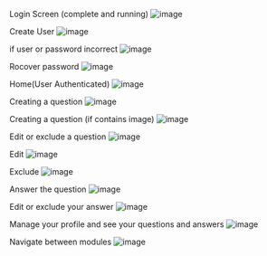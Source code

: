 Login Screen (complete and running)
![image](https://github.com/Antony-Lucas/Knowbi-FAQ-FrontEnd/assets/54651622/c73cb6f5-79ab-4b99-9aaa-bec696e935e0)

Create User
![image](https://github.com/Antony-Lucas/Knowbi-FAQ-FrontEnd/assets/54651622/b38f14e5-8e36-4801-b3c9-536195442ea1)

if user or password incorrect
![image](https://github.com/Antony-Lucas/Knowbi-FAQ-FrontEnd/assets/54651622/0e24b191-6c9d-4eb3-82b4-37b0d4207097)

Rocover password
![image](https://github.com/Antony-Lucas/Knowbi-FAQ-FrontEnd/assets/54651622/082b957b-a8be-4103-a669-327e8adc5851)

Home(User Authenticated)
![image](https://github.com/Antony-Lucas/Knowbi-FAQ-FrontEnd/assets/54651622/6f4345f5-0676-49bd-8616-9b77c581ae95)

Creating a question 
![image](https://github.com/Antony-Lucas/Knowbi-FAQ-FrontEnd/assets/54651622/fd7c2a6c-cf73-45cc-a17a-df3bb735958d)

Creating a question (if contains image)
![image](https://github.com/Antony-Lucas/Knowbi-FAQ-FrontEnd/assets/54651622/06081dfc-f8c5-4872-9560-f6f9ae118fb9)

Edit or exclude a question
![image](https://github.com/Antony-Lucas/Knowbi-FAQ-FrontEnd/assets/54651622/586a6cf9-8c4c-4f55-b1f4-158fec8933b1)

Edit
![image](https://github.com/Antony-Lucas/Knowbi-FAQ-FrontEnd/assets/54651622/ef630f72-885d-4252-bcb3-ea6b60dee752)

Exclude
![image](https://github.com/Antony-Lucas/Knowbi-FAQ-FrontEnd/assets/54651622/9ef2ff65-6240-429a-86f3-72b0ca8a9543)

Answer the question
![image](https://github.com/Antony-Lucas/Knowbi-FAQ-FrontEnd/assets/54651622/ca037af6-6c05-4504-ba90-742bd664c998)

Edit or exclude your answer
![image](https://github.com/Antony-Lucas/Knowbi-FAQ-FrontEnd/assets/54651622/e1359962-b663-428c-b70d-741e8bd589bb)

Manage your profile and see your questions and answers
![image](https://github.com/Antony-Lucas/Knowbi-FAQ-FrontEnd/assets/54651622/e2fe60df-5050-49d7-bd1f-831b828a7851)

Navigate between modules
![image](https://github.com/Antony-Lucas/Knowbi-FAQ-FrontEnd/assets/54651622/f431007f-9604-4c93-b845-862d80d0cce1)


